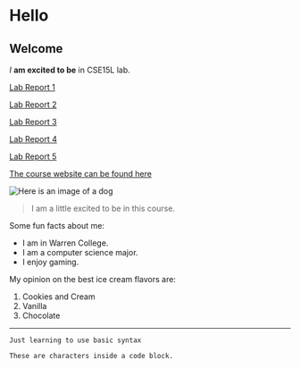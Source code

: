 # Hello
## Welcome

*I* **am excited to be** in CSE15L lab. 


[Lab Report 1](https://hthan18.github.io/cse15l-lab-reports/lab-report-1-week-2.html)

[Lab Report 2](https://hthan18.github.io/cse15l-lab-reports/lab-report-2-week-4.html)

[Lab Report 3](https://hthan18.github.io/cse15l-lab-reports/lab-report-3-week-6.html)

[Lab Report 4](https://hthan18.github.io/cse15l-lab-reports/lab-report-4-week-8.html)

[Lab Report 5](https://hthan18.github.io/cse15l-lab-reports/lab-report-5-week-10.html)

[The course website can be found here](https://sites.google.com/eng.ucsd.edu/cse-15l-spring-2022/home)


![Here is an image of a dog](https://i.pinimg.com/564x/26/e0/61/26e061f714f35992ea60f3aa372eb3cd.jpg)

> I am a little excited to be in this course.

Some fun facts about me:
* I am in Warren College.
* I am a computer science major.
* I enjoy gaming.

My opinion on the best ice cream flavors are:
1. Cookies and Cream
2. Vanilla
3. Chocolate

---
`Just learning to use basic syntax` 

```
These are characters inside a code block.
```